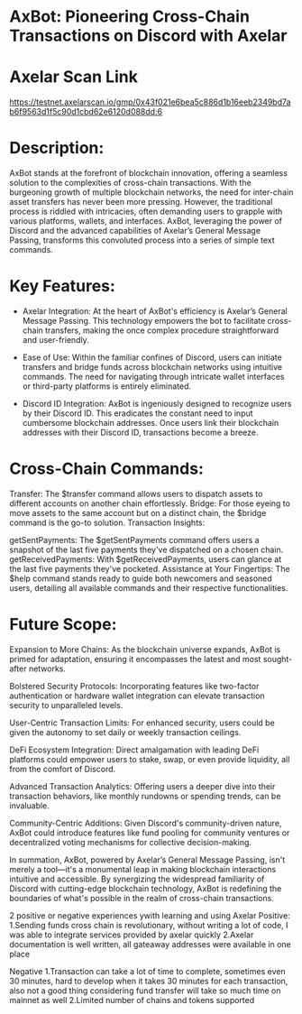 # AxBot: Pioneering Cross-Chain Transactions on Discord with Axelar

# Axelar Scan Link
https://testnet.axelarscan.io/gmp/0x43f021e6bea5c886d1b16eeb2349bd7ab6f9563d1f5c90d1cbd62e6120d088dd:6

# Description:
AxBot stands at the forefront of blockchain innovation, offering a seamless solution to the complexities of cross-chain transactions. With the burgeoning growth of multiple blockchain networks, the need for inter-chain asset transfers has never been more pressing. However, the traditional process is riddled with intricacies, often demanding users to grapple with various platforms, wallets, and interfaces. AxBot, leveraging the power of Discord and the advanced capabilities of Axelar’s General Message Passing, transforms this convoluted process into a series of simple text commands.

# Key Features:

- Axelar Integration: At the heart of AxBot's efficiency is Axelar’s General Message Passing. This technology empowers the bot to facilitate cross-chain transfers, making the once complex procedure straightforward and user-friendly.

- Ease of Use: Within the familiar confines of Discord, users can initiate transfers and bridge funds across blockchain networks using intuitive commands. The need for navigating through intricate wallet interfaces or third-party platforms is entirely eliminated.

- Discord ID Integration: AxBot is ingeniously designed to recognize users by their Discord ID. This eradicates the constant need to input cumbersome blockchain addresses. Once users link their blockchain addresses with their Discord ID, transactions become a breeze.

# Cross-Chain Commands:

Transfer: The $transfer command allows users to dispatch assets to different accounts on another chain effortlessly.
Bridge: For those eyeing to move assets to the same account but on a distinct chain, the $bridge command is the go-to solution.
Transaction Insights:

getSentPayments: The $getSentPayments command offers users a snapshot of the last five payments they've dispatched on a chosen chain.
getReceivedPayments: With $getReceivedPayments, users can glance at the last five payments they've pocketed.
Assistance at Your Fingertips: The $help command stands ready to guide both newcomers and seasoned users, detailing all available commands and their respective functionalities.

# Future Scope:

Expansion to More Chains: As the blockchain universe expands, AxBot is primed for adaptation, ensuring it encompasses the latest and most sought-after networks.

Bolstered Security Protocols: Incorporating features like two-factor authentication or hardware wallet integration can elevate transaction security to unparalleled levels.

User-Centric Transaction Limits: For enhanced security, users could be given the autonomy to set daily or weekly transaction ceilings.

DeFi Ecosystem Integration: Direct amalgamation with leading DeFi platforms could empower users to stake, swap, or even provide liquidity, all from the comfort of Discord.

Advanced Transaction Analytics: Offering users a deeper dive into their transaction behaviors, like monthly rundowns or spending trends, can be invaluable.

Community-Centric Additions: Given Discord's community-driven nature, AxBot could introduce features like fund pooling for community ventures or decentralized voting mechanisms for collective decision-making.

In summation, AxBot, powered by Axelar’s General Message Passing, isn't merely a tool—it's a monumental leap in making blockchain interactions intuitive and accessible. By synergizing the widespread familiarity of Discord with cutting-edge blockchain technology, AxBot is redefining the boundaries of what's possible in the realm of cross-chain transactions.

2 positive or negative experiences ywith learning and using Axelar
Positive:
1.Sending funds cross chain is revolutionary, without writing a lot of code, I was able to integrate services provided by axelar quickly
2.Axelar documentation is well written, all gateaway addresses were available in one place

Negative
1.Transaction can take a lot of time to complete, sometimes even 30 minutes, hard to develop when it takes 30 minutes for each transaction, also not a good thing considering fund transfer will take so much time on mainnet as well
2.Limited number of chains and tokens supported
